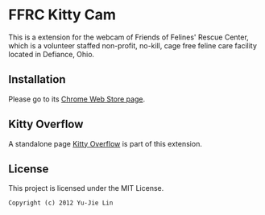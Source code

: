 FFRC Kitty Cam
==============

This is a extension for the webcam of Friends of Felines' Rescue Center, which is a volunteer staffed non-profit, no-kill, cage free feline care facility located in Defiance, Ohio.

## Installation

Please go to its [Chrome Web Store page][webstore].

[webstore]: TBD

## Kitty Overflow

A standalone page [Kitty Overflow][] is part of this extension.

[Kitty Overflow]: https://github.com/livibetter/ffrc-kittycam-ce/kittyoverflow.com

## License

This project is licensed under the MIT License.

    Copyright (c) 2012 Yu-Jie Lin
